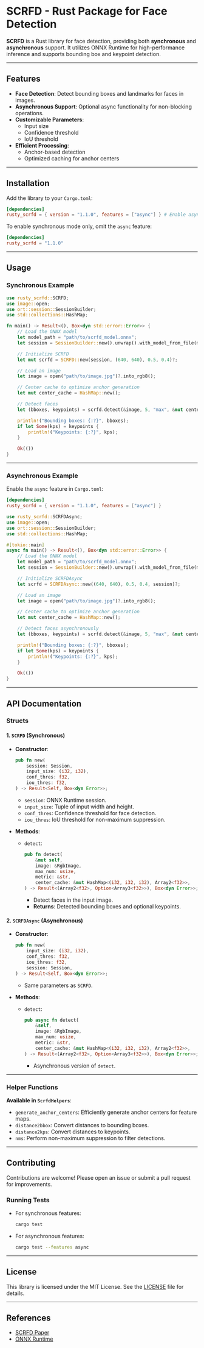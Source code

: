 # SCRFD - Rust Package for Face Detection

**SCRFD** is a Rust library for face detection, providing both **synchronous** and **asynchronous** support. It utilizes ONNX Runtime for high-performance inference and supports bounding box and keypoint detection.

---

## Features
- **Face Detection**: Detect bounding boxes and landmarks for faces in images.
- **Asynchronous Support**: Optional async functionality for non-blocking operations.
- **Customizable Parameters**:
  - Input size
  - Confidence threshold
  - IoU threshold
- **Efficient Processing**:
  - Anchor-based detection
  - Optimized caching for anchor centers

---

## Installation

Add the library to your `Cargo.toml`:
```toml
[dependencies]
rusty_scrfd = { version = "1.1.0", features = ["async"] } # Enable async feature if needed
```

To enable synchronous mode only, omit the `async` feature:
```toml
[dependencies]
rusty_scrfd = "1.1.0"
```

---

## Usage

### Synchronous Example
```rust
use rusty_scrfd::SCRFD;
use image::open;
use ort::session::SessionBuilder;
use std::collections::HashMap;

fn main() -> Result<(), Box<dyn std::error::Error>> {
    // Load the ONNX model
    let model_path = "path/to/scrfd_model.onnx";
    let session = SessionBuilder::new().unwrap().with_model_from_file(model_path)?;

    // Initialize SCRFD
    let mut scrfd = SCRFD::new(session, (640, 640), 0.5, 0.4)?;

    // Load an image
    let image = open("path/to/image.jpg")?.into_rgb8();

    // Center cache to optimize anchor generation
    let mut center_cache = HashMap::new();

    // Detect faces
    let (bboxes, keypoints) = scrfd.detect(&image, 5, "max", &mut center_cache)?;

    println!("Bounding boxes: {:?}", bboxes);
    if let Some(kps) = keypoints {
        println!("Keypoints: {:?}", kps);
    }

    Ok(())
}
```

---

### Asynchronous Example
Enable the `async` feature in `Cargo.toml`:
```toml
[dependencies]
rusty_scrfd = { version = "1.1.0", features = ["async"] }
```

```rust
use rusty_scrfd::SCRFDAsync;
use image::open;
use ort::session::SessionBuilder;
use std::collections::HashMap;

#[tokio::main]
async fn main() -> Result<(), Box<dyn std::error::Error>> {
    // Load the ONNX model
    let model_path = "path/to/scrfd_model.onnx";
    let session = SessionBuilder::new().unwrap().with_model_from_file(model_path)?;

    // Initialize SCRFDAsync
    let scrfd = SCRFDAsync::new((640, 640), 0.5, 0.4, session)?;

    // Load an image
    let image = open("path/to/image.jpg")?.into_rgb8();

    // Center cache to optimize anchor generation
    let mut center_cache = HashMap::new();

    // Detect faces asynchronously
    let (bboxes, keypoints) = scrfd.detect(&image, 5, "max", &mut center_cache).await?;

    println!("Bounding boxes: {:?}", bboxes);
    if let Some(kps) = keypoints {
        println!("Keypoints: {:?}", kps);
    }

    Ok(())
}
```

---

## API Documentation

### **Structs**
#### 1. `SCRFD` (Synchronous)
- **Constructor**:
  ```rust
  pub fn new(
      session: Session,
      input_size: (i32, i32),
      conf_thres: f32,
      iou_thres: f32,
  ) -> Result<Self, Box<dyn Error>>;
  ```
  - `session`: ONNX Runtime session.
  - `input_size`: Tuple of input width and height.
  - `conf_thres`: Confidence threshold for face detection.
  - `iou_thres`: IoU threshold for non-maximum suppression.

- **Methods**:
  - `detect`:
    ```rust
    pub fn detect(
        &mut self,
        image: &RgbImage,
        max_num: usize,
        metric: &str,
        center_cache: &mut HashMap<(i32, i32, i32), Array2<f32>>,
    ) -> Result<(Array2<f32>, Option<Array3<f32>>), Box<dyn Error>>;
    ```
    - Detect faces in the input image.
    - **Returns**: Detected bounding boxes and optional keypoints.

#### 2. `SCRFDAsync` (Asynchronous)
- **Constructor**:
  ```rust
  pub fn new(
      input_size: (i32, i32),
      conf_thres: f32,
      iou_thres: f32,
      session: Session,
  ) -> Result<Self, Box<dyn Error>>;
  ```
  - Same parameters as `SCRFD`.

- **Methods**:
  - `detect`:
    ```rust
    pub async fn detect(
        &self,
        image: &RgbImage,
        max_num: usize,
        metric: &str,
        center_cache: &mut HashMap<(i32, i32, i32), Array2<f32>>,
    ) -> Result<(Array2<f32>, Option<Array3<f32>>), Box<dyn Error>>;
    ```
    - Asynchronous version of `detect`.

---

### Helper Functions
**Available in `ScrfdHelpers`**:
- `generate_anchor_centers`: Efficiently generate anchor centers for feature maps.
- `distance2bbox`: Convert distances to bounding boxes.
- `distance2kps`: Convert distances to keypoints.
- `nms`: Perform non-maximum suppression to filter detections.

---

## Contributing
Contributions are welcome! Please open an issue or submit a pull request for improvements.

### Running Tests
- For synchronous features:
  ```bash
  cargo test
  ```
- For asynchronous features:
  ```bash
  cargo test --features async
  ```

---

## License
This library is licensed under the MIT License. See the [LICENSE](LICENSE) file for details.

---

## References
- [SCRFD Paper](https://arxiv.org/abs/2105.04714)
- [ONNX Runtime](https://onnxruntime.ai/)

